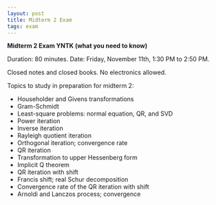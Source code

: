```yaml
---
layout: post
title: Midterm 2 Exam 
tags: exam
---
```


<!-- bundle exec jekyll serve --incremental -->

**Midterm 2 Exam YNTK (what you need to know)**

Duration: 80 minutes. Date: Friday, November 11th, 1:30 PM to 2:50 PM.

Closed notes and closed books. No electronics allowed.

<!-- [Review material](https://drive.google.com/drive/folders/1WwUnHU-2w1QrpDzajbQzCp4NQhkpigN2?usp=sharing). You should log in using your SUNet ID to access the folder. Access is restricted to the Stanford community. -->

Topics to study in preparation for midterm 2:

- Householder and Givens transformations
- Gram-Schmidt
- Least-square problems: normal equation, QR, and SVD
- Power iteration
- Inverse iteration
- Rayleigh quotient iteration
- Orthogonal iteration; convergence rate
- QR iteration
- Transformation to upper Hessenberg form
- Implicit Q theorem
- QR iteration with shift
- Francis shift; real Schur decomposition
- Convergence rate of the QR iteration with shift
- Arnoldi and Lanczos process; convergence